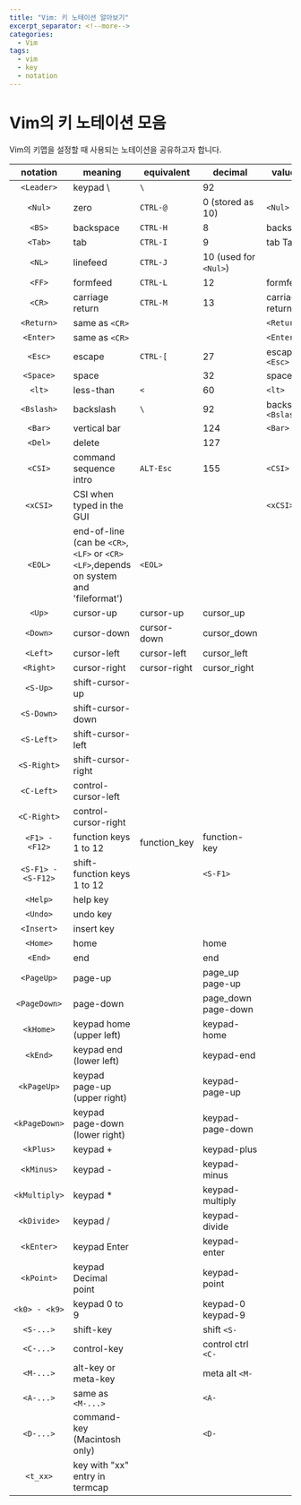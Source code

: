 ```yaml
---
title: "Vim: 키 노테이션 알아보기"
excerpt_separator: <!--more-->
categories:
  - Vim 
tags: 
  - vim 
  - key 
  - notation 
---
```


# Vim의 키 노테이션 모음
Vim의 키맵을 설정할 때 사용되는 노테이션을 공유하고자 합니다.
<!--more-->

| notation           | meaning                                                                              | equivalent   | decimal               | value(s)             |
| :--------:         | ---------                                                                            | ------------ | ---------             | ----------           |
| `<Leader>`         | keypad \                                                                             | `\`          | 92                    |                      |
| `<Nul>`            | zero                                                                                 | `CTRL-@`     | 0 (stored as 10)      | `<Nul>`              |
| `<BS>`             | backspace                                                                            | `CTRL-H`     | 8                     | backspace            |
| `<Tab>`            | tab                                                                                  | `CTRL-I`     | 9                     | tab Tab              |
| `<NL>`             | linefeed                                                                             | `CTRL-J`     | 10 (used for `<Nul>`) |                      |
| `<FF>`             | formfeed                                                                             | `CTRL-L`     | 12                    | formfeed             |
| `<CR>`             | carriage return                                                                      | `CTRL-M`     | 13                    | carriage-return      |
| `<Return>`         | same as `<CR>`                                                                       |              |                       | `<Return>`           |
| `<Enter>`          | same as `<CR>`                                                                       |              |                       | `<Enter>`            |
| `<Esc>`            | escape                                                                               | `CTRL-[`     | 27                    | escape `<Esc>`       |
| `<Space>`          | space                                                                                |              | 32                    | space                |
| `<lt>`             | less-than                                                                            | `<`          | 60                    | `<lt>`               |
| `<Bslash>`         | backslash                                                                            | `\`          | 92                    | backslash `<Bslash>` |
| `<Bar>`            | vertical bar                                                                         |              | 124                   | `<Bar>`              |
| `<Del>`            | delete                                                                               |              | 127                   |                      |
| `<CSI>`            | command sequence intro                                                               | `ALT-Esc`    | 155                   | `<CSI>`              |
| `<xCSI>`           | CSI when typed in the GUI                                                            |              |                       | `<xCSI>`             |
| `<EOL>`            | end-of-line (can be `<CR>`, `<LF>` or `<CR><LF>`,depends on system and 'fileformat') | `<EOL>`      |                       |                      |
| `<Up>`             | cursor-up                                                                            | cursor-up    | cursor_up             |                      |
| `<Down>`           | cursor-down                                                                          | cursor-down  | cursor_down           |                      |
| `<Left>`           | cursor-left                                                                          | cursor-left  | cursor_left           |                      |
| `<Right>`          | cursor-right                                                                         | cursor-right | cursor_right          |                      |
| `<S-Up>`           | shift-cursor-up                                                                      |              |                       |                      |
| `<S-Down>`         | shift-cursor-down                                                                    |              |                       |                      |
| `<S-Left>`         | shift-cursor-left                                                                    |              |                       |                      |
| `<S-Right>`        | shift-cursor-right                                                                   |              |                       |                      |
| `<C-Left>`         | control-cursor-left                                                                  |              |                       |                      |
| `<C-Right>`        | control-cursor-right                                                                 |              |                       |                      |
| `<F1> - <F12>`     | function keys 1 to 12                                                                | function_key | function-key          |                      |
| `<S-F1> - <S-F12>` | shift-function keys 1 to 12                                                          |              | `<S-F1>`              |                      |
| `<Help>`           | help key                                                                             |              |                       |                      |
| `<Undo>`           | undo key                                                                             |              |                       |                      |
| `<Insert>`         | insert key                                                                           |              |                       |                      |
| `<Home>`           | home                                                                                 |              | home                  |                      |
| `<End>`            | end                                                                                  |              | end                   |                      |
| `<PageUp>`         | page-up                                                                              |              | page_up page-up       |                      |
| `<PageDown>`       | page-down                                                                            |              | page_down page-down   |                      |
| `<kHome>`          | keypad home (upper left)                                                             |              | keypad-home           |                      |
| `<kEnd>`           | keypad end (lower left)                                                              |              | keypad-end            |                      |
| `<kPageUp>`        | keypad page-up (upper right)                                                         |              | keypad-page-up        |                      |
| `<kPageDown>`      | keypad page-down (lower right)                                                       |              | keypad-page-down      |                      |
| `<kPlus>`          | keypad +                                                                             |              | keypad-plus           |                      |
| `<kMinus>`         | keypad -                                                                             |              | keypad-minus          |                      |
| `<kMultiply>`      | keypad *                                                                             |              | keypad-multiply       |                      |
| `<kDivide>`        | keypad /                                                                             |              | keypad-divide         |                      |
| `<kEnter>`         | keypad Enter                                                                         |              | keypad-enter          |                      |
| `<kPoint>`         | keypad Decimal point                                                                 |              | keypad-point          |                      |
| `<k0> - <k9>`      | keypad 0 to 9                                                                        |              | keypad-0 keypad-9     |                      |
| `<S-...>`          | shift-key                                                                            |              | shift `<S-`           |                      |
| `<C-...>`          | control-key                                                                          |              | control ctrl `<C-`    |                      |
| `<M-...>`          | alt-key or meta-key                                                                  |              | meta alt `<M-`        |                      |
| `<A-...>`          | same as `<M-...>`                                                                    |              | `<A-`                 |                      |
| `<D-...>`          | command-key (Macintosh only)                                                         |              | `<D-`                 |                      |
| `<t_xx>`           | key with "xx" entry in termcap                                                       |              |                       |                      |

